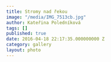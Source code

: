 ```yaml
---
title: Stromy nad řekou
image: "/media/IMG_7513cb.jpg"
author: Kateřina Poledníková
tags: []
published: true
date: 2016-04-18 22:17:35.000000000 Z
category: gallery
layout: photo
---
```

